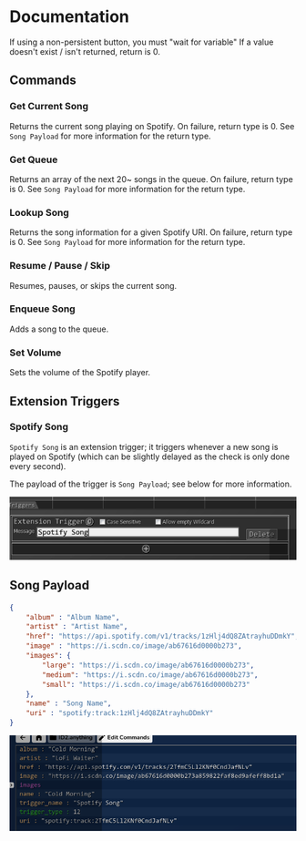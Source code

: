 # Documentation

If using a non-persistent button, you must "wait for variable" If a value doesn't exist / isn't returned, return is 0.

## Commands

### Get Current Song

Returns the current song playing on Spotify. On failure, return type is 0. See `Song Payload` for more information for the return type.

### Get Queue

Returns an array of the next 20~ songs in the queue. On failure, return type is 0. See `Song Payload` for more information for the return type.

### Lookup Song

Returns the song information for a given Spotify URI. On failure, return type is 0. See `Song Payload` for more information for the return type.

### Resume / Pause / Skip

Resumes, pauses, or skips the current song.

### Enqueue Song

Adds a song to the queue.

### Set Volume

Sets the volume of the Spotify player.

## Extension Triggers

### Spotify Song

`Spotify Song` is an extension trigger; it triggers whenever a new song is played on Spotify (which can be slightly delayed as the check is only done every second).

The payload of the trigger is `Song Payload`; see below for more information.

![alt text](spotify_song.png)


## Song Payload

```json
{
    "album" : "Album Name",
    "artist" : "Artist Name",
    "href": "https://api.spotify.com/v1/tracks/1zHlj4dQ8ZAtrayhuDDmkY",
    "image" : "https://i.scdn.co/image/ab67616d0000b273",
    "images": {
        "large": "https://i.scdn.co/image/ab67616d0000b273",
        "medium": "https://i.scdn.co/image/ab67616d0000b273",
        "small": "https://i.scdn.co/image/ab67616d0000b273"
    },
    "name" : "Song Name",
    "uri" : "spotify:track:1zHlj4dQ8ZAtrayhuDDmkY"
}
```

![alt text](song_payload.png)

